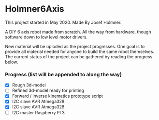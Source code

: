 # Holmner6Axis

This project started in May 2020. Made By Josef Holmner.

A DIY 6 axis robot made from scratch. All the way from hardware, though software down to low level motor drivers.

New material will be uploded as the project progresses. One goal is to provide all material needed for anyone to build the same robot themselves. The current status of the project can be gathered by reading the progress below.

### Progress (list will be appended to along the way)
- [x] Rough 3d-model
- [ ] Refined 3d-model ready for printing
- [x] Forward / inverse kinematics prototype script
- [x] I2C slave AVR Atmega328
- [x] I2C slave AVR Atmega328
- [ ] I2C master Raspberry PI 3
